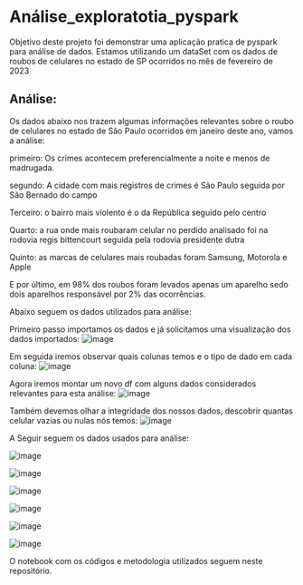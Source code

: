 # Análise_exploratotia_pyspark
Objetivo deste projeto foi demonstrar uma aplicação pratica de pyspark para análise de dados.
Estamos utilizando um dataSet com os dados de roubos de celulares no estado de SP ocorridos no mês de fevereiro de 2023

## Análise: 

Os dados abaixo nos trazem algumas informações relevantes sobre o roubo de celulares no estado de São Paulo ocorridos em janeiro deste ano, vamos a análise: 

primeiro: Os crimes acontecem preferencialmente a noite e menos de madrugada. 

segundo: A cidade com mais registros de crimes é São Paulo seguida por São Bernado do campo 

Terceiro: o bairro mais violento é o da República seguido pelo centro 

Quarto: a rua onde mais roubaram celular no perdido analisado foi na rodovia regis bittencourt seguida pela rodovia presidente dutra 

Quinto: as marcas de celulares mais roubadas foram Samsung, Motorola e Apple 

E por último, em 98% dos roubos foram levados apenas um aparelho sedo dois aparelhos responsável por 2% das ocorrências. 

Abaixo seguem os dados utilizados para análise:

Primeiro passo importamos os dados e já solicitamos uma visualização dos dados importados:
![image](https://user-images.githubusercontent.com/117185803/231448267-d45dc34e-fd4b-4cb2-b61a-17d4ace17918.png)


Em seguida iremos observar quais colunas temos e o tipo de dado em cada coluna:
![image](https://user-images.githubusercontent.com/117185803/231448796-c2ba4b4f-74b3-4ebc-9f88-f3bb8928c759.png)

Agora iremos montar um novo df com alguns dados considerados relevantes para esta análise:
![image](https://user-images.githubusercontent.com/117185803/231449225-45aa529b-938b-4e53-8a4d-63f35a736cb5.png)

Também devemos olhar a integridade dos nossos dados, descobrir quantas celular vazias ou nulas nós temos:
![image](https://user-images.githubusercontent.com/117185803/231451687-701929cc-326f-4611-91f3-40500ce2174a.png)


A Seguir seguem os dados usados para análise:

![image](https://user-images.githubusercontent.com/117185803/231450593-f9f95471-ec68-4e5c-9180-68f5bb8b9203.png)

![image](https://user-images.githubusercontent.com/117185803/231450821-ed1187eb-336c-4346-915b-174ac0ff31f7.png)

![image](https://user-images.githubusercontent.com/117185803/231450923-7c00ef67-dd05-470a-b8d8-bcd437df6ad4.png)

![image](https://user-images.githubusercontent.com/117185803/231451060-05b6dd0f-a878-4d6c-834f-40d62f48cf98.png)

![image](https://user-images.githubusercontent.com/117185803/231451137-53b941bf-4992-4539-967b-8c35002a6b3e.png)

![image](https://user-images.githubusercontent.com/117185803/231451263-b8b73b2f-2a82-4565-8ac5-559c3e915590.png)


O notebook com os códigos e metodologia utilizados seguem neste repositório. 


